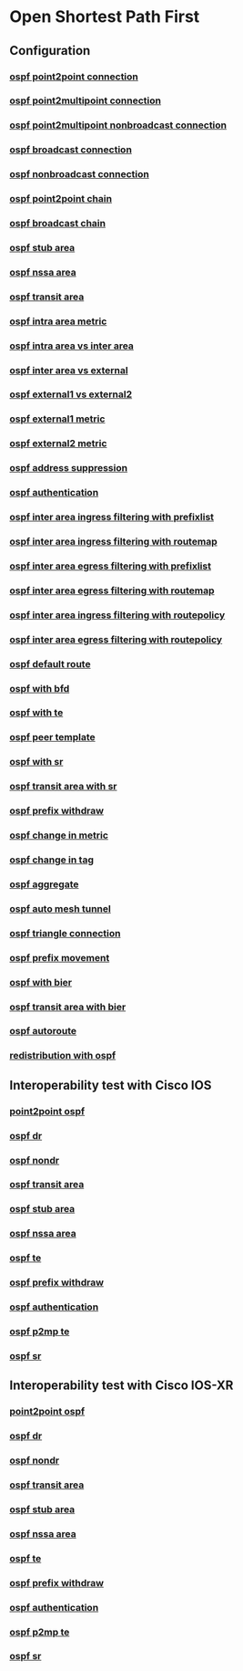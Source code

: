 # Open Shortest Path First 

## **Configuration**
### [ospf point2point connection](/guides/tst/rout-ospf01.tst/)
### [ospf point2multipoint connection](/guides/tst/rout-ospf02.tst/)
### [ospf point2multipoint nonbroadcast connection](/guides/tst/rout-ospf03.tst/)
### [ospf broadcast connection](/guides/tst/rout-ospf04.tst/)
### [ospf nonbroadcast connection](/guides/tst/rout-ospf05.tst/)
### [ospf point2point chain](/guides/tst/rout-ospf06.tst/)
### [ospf broadcast chain](/guides/tst/rout-ospf07.tst/)
### [ospf stub area](/guides/tst/rout-ospf08.tst/)
### [ospf nssa area](/guides/tst/rout-ospf09.tst/)
### [ospf transit area](/guides/tst/rout-ospf10.tst/)
### [ospf intra area metric](/guides/tst/rout-ospf11.tst/)
### [ospf intra area vs inter area](/guides/tst/rout-ospf12.tst/)
### [ospf inter area vs external](/guides/tst/rout-ospf13.tst/)
### [ospf external1 vs external2](/guides/tst/rout-ospf14.tst/)
### [ospf external1 metric](/guides/tst/rout-ospf15.tst/)
### [ospf external2 metric](/guides/tst/rout-ospf16.tst/)
### [ospf address suppression](/guides/tst/rout-ospf17.tst/)
### [ospf authentication](/guides/tst/rout-ospf18.tst/)
### [ospf inter area ingress filtering with prefixlist](/guides/tst/rout-ospf19.tst/)
### [ospf inter area ingress filtering with routemap](/guides/tst/rout-ospf20.tst/)
### [ospf inter area egress filtering with prefixlist](/guides/tst/rout-ospf21.tst/)
### [ospf inter area egress filtering with routemap](/guides/tst/rout-ospf22.tst/)
### [ospf inter area ingress filtering with routepolicy](/guides/tst/rout-ospf23.tst/)
### [ospf inter area egress filtering with routepolicy](/guides/tst/rout-ospf24.tst/)
### [ospf default route](/guides/tst/rout-ospf25.tst/)
### [ospf with bfd](/guides/tst/rout-ospf26.tst/)
### [ospf with te](/guides/tst/rout-ospf27.tst/)
### [ospf peer template](/guides/tst/rout-ospf28.tst/)
### [ospf with sr](/guides/tst/rout-ospf29.tst/)
### [ospf transit area with sr](/guides/tst/rout-ospf30.tst/)
### [ospf prefix withdraw](/guides/tst/rout-ospf31.tst/)
### [ospf change in metric](/guides/tst/rout-ospf32.tst/)
### [ospf change in tag](/guides/tst/rout-ospf33.tst/)
### [ospf aggregate](/guides/tst/rout-ospf34.tst/)
### [ospf auto mesh tunnel](/guides/tst/rout-ospf35.tst/)
### [ospf triangle connection](/guides/tst/rout-ospf36.tst/)
### [ospf prefix movement](/guides/tst/rout-ospf37.tst/)
### [ospf with bier](/guides/tst/rout-ospf38.tst/)
### [ospf transit area with bier](/guides/tst/rout-ospf39.tst/)
### [ospf autoroute](/guides/tst/rout-ospf40.tst/)

### [redistribution with ospf](/guides/tst/rout-redist02.tst/)

## **Interoperability test with Cisco IOS**
### [point2point ospf](/guides/tst/intop1-ospf01.tst/)
### [ospf dr](/guides/tst/intop1-ospf02.tst/)
### [ospf nondr](/guides/tst/intop1-ospf03.tst/)
### [ospf transit area](/guides/tst/intop1-ospf04.tst/)
### [ospf stub area](/guides/tst/intop1-ospf05.tst/)
### [ospf nssa area](/guides/tst/intop1-ospf06.tst/)
### [ospf te](/guides/tst/intop1-ospf07.tst/)
### [ospf prefix withdraw](/guides/tst/intop1-ospf08.tst/)
### [ospf authentication](/guides/tst/intop1-ospf09.tst/)
### [ospf p2mp te](/guides/tst/intop1-ospf10.tst/)
### [ospf sr](/guides/tst/intop1-ospf11.tst/)
## **Interoperability test with Cisco IOS-XR**
### [point2point ospf](/guides/tst/intop2-ospf01.tst/)
### [ospf dr](/guides/tst/intop2-ospf02.tst/)
### [ospf nondr](/guides/tst/intop2-ospf03.tst/)
### [ospf transit area](/guides/tst/intop2-ospf04.tst/)
### [ospf stub area](/guides/tst/intop2-ospf05.tst/)
### [ospf nssa area](/guides/tst/intop2-ospf06.tst/)
### [ospf te](/guides/tst/intop2-ospf07.tst/)
### [ospf prefix withdraw](/guides/tst/intop2-ospf08.tst/)
### [ospf authentication](/guides/tst/intop2-ospf09.tst/)
### [ospf p2mp te](/guides/tst/intop2-ospf10.tst/)
### [ospf sr](/guides/tst/intop2-ospf11.tst/)
